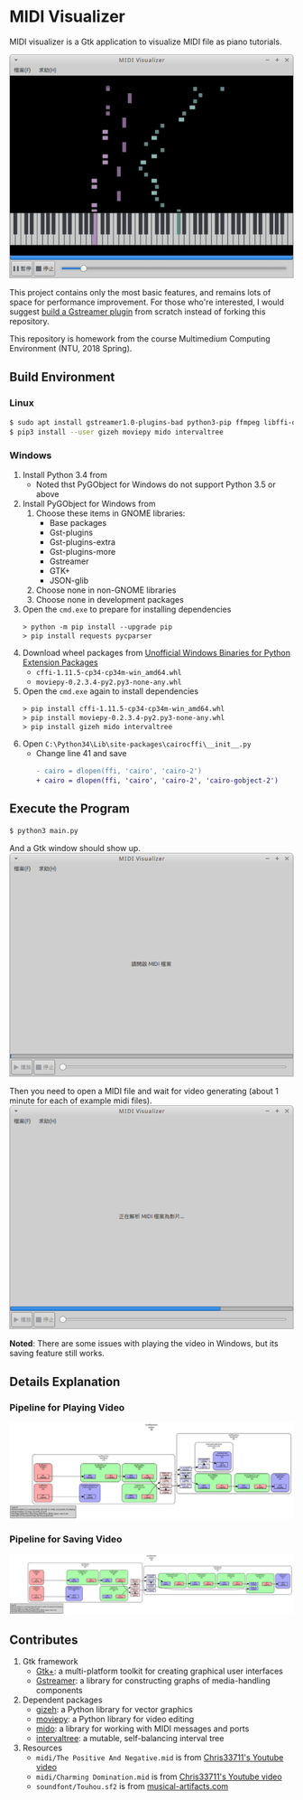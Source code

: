 # MIDI Visualizer
MIDI visualizer is a Gtk application to visualize MIDI file as piano tutorials.

![Here's preview of MIDI visualizer](doc/images/preview.png)

This project contains only the most basic features, and remains lots of space for performance improvement. For those who're interested, I would suggest [build a Gstreamer plugin](https://gstreamer.freedesktop.org/documentation/plugin-development/) from scratch instead of forking this repository.

This repository is homework from the course Multimedium Computing Environment (NTU, 2018 Spring).

## Build Environment

### Linux

```bash
$ sudo apt install gstreamer1.0-plugins-bad python3-pip ffmpeg libffi-dev
$ pip3 install --user gizeh moviepy mido intervaltree
```

### Windows

1. Install Python 3.4 from
    - Noted thst PyGObject for Windows do not support Python 3.5 or above
2. Install PyGObject for Windows from
    1. Choose these items in GNOME libraries:
        - Base packages
        - Gst-plugins
        - Gst-plugins-extra
        - Gst-plugins-more
        - Gstreamer
        - GTK+
        - JSON-glib
    2. Choose none in non-GNOME libraries
    3. Choose none in development packages
3. Open the `cmd.exe` to prepare for installing dependencies
    ```batch
    > python -m pip install --upgrade pip
    > pip install requests pycparser
    ```
4. Download wheel packages from [Unofficial Windows Binaries for Python Extension Packages](https://www.lfd.uci.edu/~gohlke/pythonlibs)
    - `cffi‑1.11.5‑cp34‑cp34m‑win_amd64.whl`
    - `moviepy‑0.2.3.4‑py2.py3‑none‑any.whl`
5. Open the `cmd.exe` again to install dependencies
    ```batch
    > pip install cffi‑1.11.5‑cp34‑cp34m‑win_amd64.whl
    > pip install moviepy‑0.2.3.4‑py2.py3‑none‑any.whl
    > pip install gizeh mido intervaltree
    ```
6. Open `C:\Python34\Lib\site-packages\cairocffi\__init__.py`
    - Change line 41 and save
        ```diff
        - cairo = dlopen(ffi, 'cairo', 'cairo-2')
        + cairo = dlopen(ffi, 'cairo', 'cairo-2', 'cairo-gobject-2')
        ```

## Execute the Program

```bash
$ python3 main.py
```
And a Gtk window should show up.
![](doc/images/initial.png)

Then you need to open a MIDI file and wait for video generating (about 1 minute for each of example midi files).
![](doc/images/generate.png)

**Noted**: There are some issues with playing the video in Windows, but its saving feature still works.

## Details Explanation

### Pipeline for Playing Video
![pipeline diagram when playing](doc/images/play_pipeline.png)

### Pipeline for Saving Video
![pipeline diagram when saving](doc/images/save_pipeline.png)

## Contributes
1. Gtk framework
    - [Gtk+](https://www.gtk.org/): a multi-platform toolkit for creating graphical user interfaces
    - [Gstreamer](https://gstreamer.freedesktop.org/): a library for constructing graphs of media-handling components
2. Dependent packages
    - [gizeh](https://github.com/Zulko/gizeh): a Python library for vector graphics
    - [moviepy](https://github.com/Zulko/moviepy): a Python library for video editing
    - [mido](https://github.com/olemb/mido/): a library for working with MIDI messages and ports
    - [intervaltree](https://github.com/chaimleib/intervaltree): a mutable, self-balancing interval tree
3. Resources
    - `midi/The Positive And Negative.mid` is from [Chris33711's Youtube video](https://www.youtube.com/watch?v=n2HGEiUBTQY)
    - `midi/Charming Domination.mid` is from [Chris33711's Youtube video](https://www.youtube.com/watch?v=psOjoZmGLnA)
    - `soundfont/Touhou.sf2` is from [musical-artifacts.com](https://musical-artifacts.com/artifacts/433)
